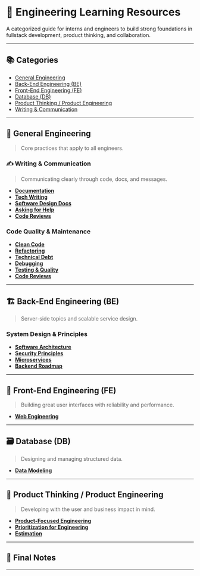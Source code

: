 # 🧠 Engineering Learning Resources

A categorized guide for interns and engineers to build strong foundations in fullstack development, product thinking, and collaboration.

---

## 📚 Categories

- [General Engineering](#general-engineering)
- [Back-End Engineering (BE)](#back-end-engineering-be)
- [Front-End Engineering (FE)](#front-end-engineering-fe)
- [Database (DB)](#database-db)
- [Product Thinking / Product Engineering](#product-thinking--product-engineering)
- [Writing & Communication](#writing--communication)

---

## 🧠 General Engineering

> Core practices that apply to all engineers.

### ✍️ Writing & Communication

> Communicating clearly through code, docs, and messages.

- **[Documentation](communication/documentation.md)**
- **[Tech Writing](communication/tech-writing.md)**
- **[Software Design Docs](communication/software-design-docs.md)**
- **[Asking for Help](communication/asking-for-help.md)**
- **[Code Reviews](code-quality/code-review.md)**

### Code Quality & Maintenance
- **[Clean Code](code-quality/clean-code.md)**
- **[Refactoring](code-quality/refactoring.md)**
- **[Technical Debt](code-quality/technical-debt.md)**
- **[Debugging](code-quality/debugging.md)**
- **[Testing & Quality](code-quality/testing-quality.md)**
- **[Code Reviews](code-quality/code-review.md)**

---

## 🏗 Back-End Engineering (BE)

> Server-side topics and scalable service design.

### System Design & Principles
- **[Software Architecture](system-design/software-architecture.md)**
- **[Security Principles](system-design/security.md)**
- **[Microservices](be/microservices.md)**
- **[Backend Roadmap](be/backend-track.md)**

---

## 🎨 Front-End Engineering (FE)

> Building great user interfaces with reliability and performance.

- **[Web Engineering](FE/web-engineering.md)**

---

## 🗃 Database (DB)

> Designing and managing structured data.

- **[Data Modeling](db/data-modeling.md)**

---

## 🚀 Product Thinking / Product Engineering

> Developing with the user and business impact in mind.

- **[Product-Focused Engineering](product/product-focused.md)**
- **[Prioritization for Engineering](product/prioritization.md)**
- **[Estimation](communication/estimation.md)**

---



## 🙌 Final Notes

---
